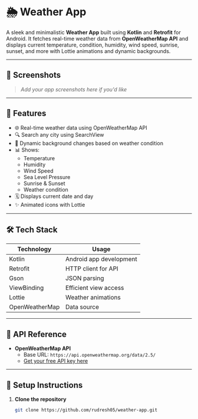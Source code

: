 # 🌦️ Weather App

A sleek and minimalistic **Weather App** built using **Kotlin** and **Retrofit** for Android. It fetches real-time weather data from **OpenWeatherMap API** and displays current temperature, condition, humidity, wind speed, sunrise, sunset, and more with Lottie animations and dynamic backgrounds.

---

## 📸 Screenshots

> _Add your app screenshots here if you'd like_

---

## 🚀 Features

- 🌐 Real-time weather data using OpenWeatherMap API  
- 🔍 Search any city using SearchView  
- 🎨 Dynamic background changes based on weather condition  
- 📊 Shows:
  - Temperature
  - Humidity
  - Wind Speed
  - Sea Level Pressure
  - Sunrise & Sunset
  - Weather condition  
- 🗓️ Displays current date and day  
- ✨ Animated icons with Lottie  

---

## 🛠️ Tech Stack

| Technology | Usage |
|------------|--------|
| Kotlin | Android app development |
| Retrofit | HTTP client for API |
| Gson | JSON parsing |
| ViewBinding | Efficient view access |
| Lottie | Weather animations |
| OpenWeatherMap | Data source |

---

## 🔗 API Reference

- **OpenWeatherMap API**
  - Base URL: `https://api.openweathermap.org/data/2.5/`
  - [Get your free API key here](https://openweathermap.org/api)

---

## 🔧 Setup Instructions

1. **Clone the repository**
   ```bash
   git clone https://github.com/rudresh05/weather-app.git
